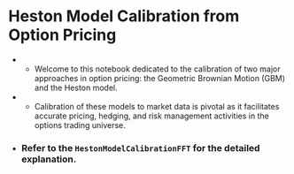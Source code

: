 # Heston Model Calibration from Option Pricing

- - Welcome to this notebook dedicated to the calibration of two major approaches in option pricing: the Geometric Brownian Motion (GBM) and the Heston model. 
- - Calibration of these models to market data is pivotal as it facilitates accurate pricing, hedging, and risk management activities in the options trading universe.

- ### Refer to the `HestonModelCalibrationFFT` for the detailed explanation.

